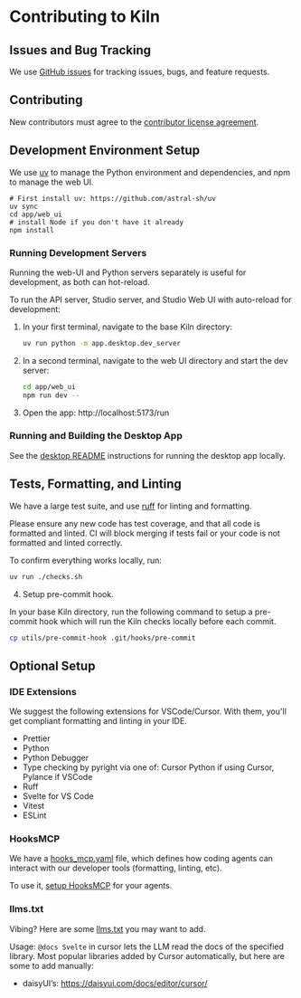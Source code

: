 # Contributing to Kiln

## Issues and Bug Tracking

We use [GitHub issues](https://github.com/Kiln-AI/Kiln/issues) for tracking issues, bugs, and feature requests.

## Contributing

New contributors must agree to the [contributor license agreement](CLA.md).

## Development Environment Setup

We use [uv](https://github.com/astral-sh/uv) to manage the Python environment and dependencies, and npm to manage the web UI.

```
# First install uv: https://github.com/astral-sh/uv
uv sync
cd app/web_ui
# install Node if you don't have it already
npm install
```

### Running Development Servers

Running the web-UI and Python servers separately is useful for development, as both can hot-reload.

To run the API server, Studio server, and Studio Web UI with auto-reload for development:

1. In your first terminal, navigate to the base Kiln directory:

   ```bash
   uv run python -m app.desktop.dev_server
   ```

2. In a second terminal, navigate to the web UI directory and start the dev server:

   ```bash
   cd app/web_ui
   npm run dev --
   ```

3. Open the app: http://localhost:5173/run

### Running and Building the Desktop App

See the [desktop README](app/desktop/README.md) instructions for running the desktop app locally.

## Tests, Formatting, and Linting

We have a large test suite, and use [ruff](https://github.com/astral-sh/ruff) for linting and formatting.

Please ensure any new code has test coverage, and that all code is formatted and linted. CI will block merging if tests fail or your code is not formatted and linted correctly.

To confirm everything works locally, run:

```bash
uv run ./checks.sh
```

4. Setup pre-commit hook.

In your base Kiln directory, run the following command to setup a pre-commit hook which will run the Kiln checks locally before each commit.

```bash
cp utils/pre-commit-hook .git/hooks/pre-commit
```

## Optional Setup

### IDE Extensions

We suggest the following extensions for VSCode/Cursor. With them, you'll get compliant formatting and linting in your IDE.

- Prettier
- Python
- Python Debugger
- Type checking by pyright via one of: Cursor Python if using Cursor, Pylance if VSCode
- Ruff
- Svelte for VS Code
- Vitest
- ESLint

### HooksMCP

We have a [hooks_mcp.yaml](./hooks_mcp.yaml) file, which defines how coding agents can interact with our developer tools (formatting, linting, etc).

To use it, [setup HooksMCP](https://github.com/scosman/hooks_mcp?tab=readme-ov-file#running-hooksmcp) for your agents.

### llms.txt

Vibing? Here are some [llms.txt](https://llmstxt.org) you may want to add.

Usage: `@docs Svelte` in cursor lets the LLM read the docs of the specified library. Most popular libraries added by Cursor automatically, but here are some to add manually:

- daisyUI’s: https://daisyui.com/docs/editor/cursor/

